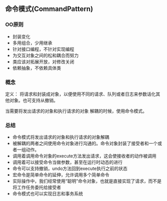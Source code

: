 ## 命令模式(CommandPattern)

### OO原则
- 封装变化
- 多用组合，少用继承
- 针对接口编程，不针对实现编程
- 为交互对象之间的松和耦合而努力
- 类应该对拓展开放，对修改关闭
- 依赖抽象，不依赖具体类
### 概念
定义： 将请求和封装成对象，以便使用不同的请求、队列或者日志来参数话化其他对象。也可支持从撤销。

当需要将发出请求的对象和执行请求的对象 解耦的时候，使用命令模式。

### 总结
- 命令模式将发出请求的对象和执行请求的对象解耦
- 被解耦的两者之间使用命令对象进行沟通的。命令对象封装了接受者和一个或者一组动作。
- 调用着调用命令对象的execute方法发出请求，这会使接收者的动作被调用
- 调用着可以接受命令当做参数，甚至在运行时动态的进行
- 命令可以支持撤销，undo方法回到execute执行之前的状态
- 宏命令是简单命令的延伸，允许调用多个简单命令
- 实际操作中，我们经常使用“聪明”命令对象，也就是直接实现了请求，而不是将工作任务委托给接受者
- 命令模式也可以实现日志和事务系统